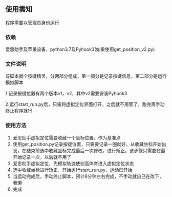 ## 使用需知

程序需要以管理员身份运行

### 依赖

爱思助手及苹果设备，python3.7及Pyhook3(如果使用get_position_v2.py)

### 文件说明

该脚本就个按键精灵，分两部分组成，第一部分是记录按键信息，第二部分是运行模拟脚本

1.记录按键位置有两个版本v1，v2，其中v2需要安装Pyhook3

2.运行start_run.py后，只需将虚拟定位界面打开，之后就不用管了，跑完再手动终止程序就行

### 使用方法
1. 爱思助手虚拟定位需要收藏一个坐标位置，作为基准点
2. 使用get_position.py记录按键位置，只需要记录一圈就好，从收藏坐标开始出发，在结束前选中收藏坐标完成最后一次修改，进行矫正。该步骤只需要在最开始记录一次，以后就不用了
3. 爱思助手虚拟定位，先模拟轨迹使创高体育进入虚拟定位状态
4. 选中收藏坐标进行矫正，开始运行start_run.py，运动已开始
5. 当运动完成后，手动终止脚本，预计8分钟左右完成，不手动就自己在改下，我懒
6. 完成